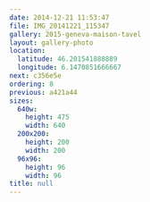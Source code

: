 ```yaml
---
date: 2014-12-21 11:53:47
file: IMG_20141221_115347
gallery: 2015-geneva-maison-tavel
layout: gallery-photo
location:
  latitude: 46.201541888889
  longitude: 6.1470851666667
next: c356e5e
ordering: 8
previous: a421a44
sizes:
  640w:
    height: 475
    width: 640
  200x200:
    height: 200
    width: 200
  96x96:
    height: 96
    width: 96
title: null
---
```

